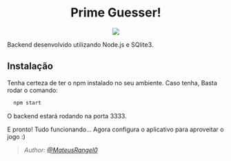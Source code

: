 <h1 align="center">Prime Guesser!</h1>
<p align="center">
  <a aria-label="Versão do Node" href="https://github.com/nodejs/node/blob/master/doc/changelogs/CHANGELOG_V14.md#14.0.0">
    <img src="https://img.shields.io/badge/node.js@lts-14.0.0-informational?logo=Node.JS"></img>
  </a>
 </p> 

Backend desenvolvido utilizando Node.js e SQlite3.

## Instalação
   Tenha certeza de ter o npm instalado no seu ambiente. Caso tenha, Basta rodar o comando:
  
  ```bash
    npm start
  ```
  
O backend estará rodando na porta 3333.

E pronto! Tudo funcionando... Agora configura o aplicativo para aproveitar o jogo :)


 >*Author: [@MateusRangel0](https://github.com/MateusRangel0)*
